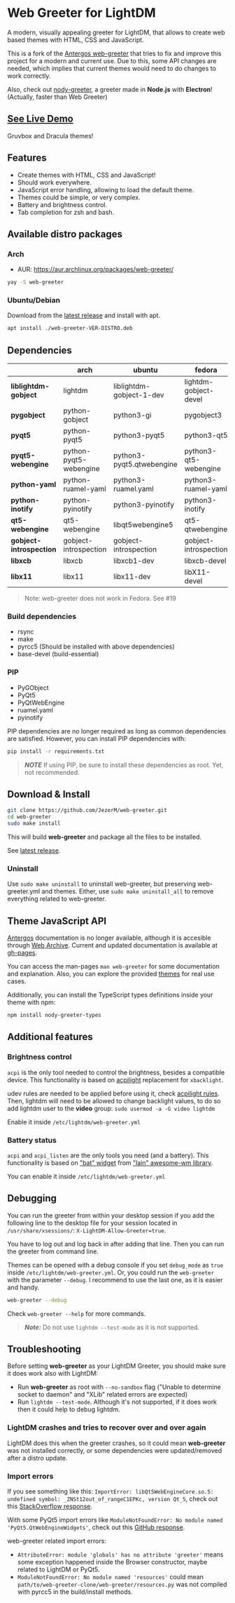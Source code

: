 # Web Greeter for LightDM

A modern, visually appealing greeter for LightDM, that allows to create web based themes with HTML,
CSS and JavaScript.

This is a fork of the [Antergos web-greeter](https://github.com/Antergos/web-greeter) that tries to
fix and improve this project for a modern and current use. Due to this, some API changes are
needed, which implies that current themes would need to do changes to work correctly.

Also, check out [nody-greeter][nody-greeter], a greeter made in **Node.js** with **Electron**!
(Actually, faster than Web Greeter)

## [See Live Demo][live_demo]

Gruvbox and Dracula themes!

## Features

- Create themes with HTML, CSS and JavaScript!
- Should work everywhere.
- JavaScript error handling, allowing to load the default theme.
- Themes could be simple, or very complex.
- Battery and brightness control.
- Tab completion for zsh and bash.

## Available distro packages

### Arch

- AUR: https://aur.archlinux.org/packages/web-greeter/

```sh
yay -S web-greeter
```

### Ubuntu/Debian

Download from the [latest release](https://github.com/JezerM/web-greeter/releases/latest) and
install with apt.

```sh
apt install ./web-greeter-VER-DISTRO.deb
```

## Dependencies
|                          |        arch          |          ubuntu         |       fedora        |       openSUSE       |          debian         |
|--------------------------|----------------------|-------------------------|---------------------|----------------------|-------------------------|
|**liblightdm-gobject**    |lightdm               |liblightdm-gobject-1-dev |lightdm-gobject-devel|liblightdm-gobject-1-0|liblightdm-gobject-dev   |
|**pygobject**             |python-gobject        |python3-gi               |pygobject3           |python3-gobject       |python3-gi               |
|**pyqt5**                 |python-pyqt5          |python3-pyqt5            |python3-qt5          |python3-qt5           |python3-pyqt5            |
|**pyqt5-webengine**       |python-pyqt5-webengine|python3-pyqt5.qtwebengine|python3-qt5-webengine|python3-qtwebengine   |python3-pyqt5.qtwebengine|
|**python-yaml**           |python-ruamel-yaml    |python3-ruamel.yaml      |python3-ruamel-yaml  |python3-ruamel-yaml   |python3-ruamel.yaml      |
|**python-inotify**        |python-pyinotify      |python3-pyinotify        |python3-inotify      |python3-inotify       |python3-pyinotify        |
|**qt5-webengine**         |qt5-webengine         |libqt5webengine5         |qt5-qtwebengine      |libqt5-qtwebengine    |libqt5webengine5         |
|**gobject-introspection** |gobject-introspection |gobject-introspection    |gobject-introspection|gobject-introspection |gobject-introspection    |
|**libxcb**                |libxcb                |libxcb1-dev              |libxcb-devel         |libxcb                |libxcb1-dev              |
|**libx11**                |libx11                |libx11-dev               |libX11-devel         |libx11                |libx11-dev               |

> Note: web-greeter does not work in Fedora. See #19

### Build dependencies

- rsync
- make
- pyrcc5 (Should be installed with above dependencies)
- base-devel (build-essential)

### PIP
- PyGObject
- PyQt5
- PyQtWebEngine
- ruamel.yaml
- pyinotify

PIP dependencies are no longer required as long as common dependencies are satisfied. However, you
can install PIP dependencies with:

```sh
pip install -r requirements.txt
```

> ***NOTE*** If using PIP, be sure to install these dependencies as root. Yet, not recommended.

## Download & Install
```sh
git clone https://github.com/JezerM/web-greeter.git
cd web-greeter
sudo make install
```

This will build **web-greeter** and package all the files to be installed.

See [latest release][releases].

### Uninstall

Use `sudo make uninstall` to uninstall web-greeter, but preserving web-greeter.yml and themes.
Either, use `sudo make uninstall_all` to remove everything related to web-greeter.

## Theme JavaScript API
[Antergos][Antergos] documentation is no longer available, although it is accesible through
[Web Archive][WebArchive]. Current and updated documentation is available at [gh-pages][gh-pages].

You can access the man-pages `man web-greeter` for some documentation and explanation. Also, you can
explore the provided [themes](./themes) for real use cases.

Additionally, you can install the TypeScript types definitions inside your theme with npm:

```sh
npm install nody-greeter-types
```

## Additional features

### Brightness control
`acpi` is the only tool needed to control the brightness, besides a compatible device.
This functionality is based on [acpilight][acpilight] replacement for `xbacklight`.

udev rules are needed to be applied before using it, check [acpilight rules][acpilight_rules].
Then, lightdm will need to be allowed to change backlight values, to do so add lightdm user
to the **video** group: `sudo usermod -a -G video lightdm`

Enable it inside `/etc/lightdm/web-greeter.yml`

### Battery status
`acpi` and `acpi_listen` are the only tools you need (and a battery).
This functionality is based on ["bat" widget][bat_widget] from ["lain" awesome-wm library][lain].

You can enable it inside `/etc/lightdm/web-greeter.yml`

## Debugging
You can run the greeter from within your desktop session if you add the following line to the desktop
file for your session located in `/usr/share/xsessions/`: `X-LightDM-Allow-Greeter=true`.

You have to log out and log back in after adding that line. Then you can run the greeter
from command line.

Themes can be opened with a debug console if you set `debug_mode` as `true`
inside `/etc/lightdm/web-greeter.yml`. Or, you could run the `web-greeter` with
the parameter `--debug`. I recommend to use the last one, as it is easier and handy.

```sh
web-greeter --debug
```

Check `web-greeter --help` for more commands.

> ***Note:*** Do not use `lightdm --test-mode` as it is not supported.

## Troubleshooting

Before setting **web-greeter** as your LightDM Greeter, you should make sure it does work also with LightDM:

- Run **web-greeter** as root with `--no-sandbox` flag ("Unable to determine socket to daemon" and "XLib" related errors are expected)
- Run `lightdm --test-mode`. Although it's not supported, if it does work then it could help to debug lightdm.

### LightDM crashes and tries to recover over and over again

LightDM does this when the greeter crashes, so it could mean **web-greeter** was not installed
correctly, or some dependencies were updated/removed after a distro update.

### Import errors

If you see something like this: `ImportError: libQt5WebEngineCore.so.5: undefined symbol: _ZNSt12out_of_rangeC1EPKc, version Qt_5`, check out this [StackOverflow response](https://stackoverflow.com/a/68811630).

With some PyQt5 import errors like `ModuleNotFoundError: No module named 'PyQt5.QtWebEngineWidgets'`, check out this [GitHub response](https://github.com/spyder-ide/spyder/issues/8952#issuecomment-499418456).

web-greeter related import errors:

- `AttributeError: module 'globals' has no attribute 'greeter'` means some exception happened inside the Browser constructor, maybe related to LightDM or PyQt5.
- `ModuleNotFoundError: No module named 'resources'` could mean `path/to/web-greeter-clone/web-greeter/resources.py` was not compiled with pyrcc5 in the build/install methods.

[antergos]: https://github.com/Antergos "Antergos"
[nody-greeter]: https://github.com/JezerM/nody-greeter "Nody Greeter"
[cx_freeze]: https://github.com/marcelotduarte/cx_Freeze "cx_Freeze"
[acpilight]: https://gitlab.com/wavexx/acpilight/ "acpilight"
[acpilight_rules]: https://gitlab.com/wavexx/acpilight/-/blob/master/90-backlight.rules "udev rules"
[bat_widget]: https://github.com/lcpz/lain/blob/master/widget/bat.lua "Battery widget"
[lain]: https://github.com/lcpz/lain "Lain awesome library"
[WebArchive]: https://web.archive.org/web/20190524032923/https://doclets.io/Antergos/web-greeter/stable "Web Archive"
[gh-pages]: https://jezerm.github.io/web-greeter/ "API Documentation"
[live_demo]: https://jezerm.github.io/web-greeter-themes/ "Live Demo"
[releases]: https://github.com/JezerM/web-greeter/releases "Releases"
